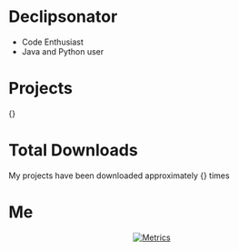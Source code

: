 # Declipsonator
- Code Enthusiast
- Java and Python user
# Projects
{}

# Total Downloads
My projects have been downloaded approximately {} times 
# Me
<div align="center">
   <a href="#!"><img alt="Metrics" src="https://raw.githubusercontent.com/Declipsonator/Declipsonator/master/github-metrics.svg"></a>
</div>
